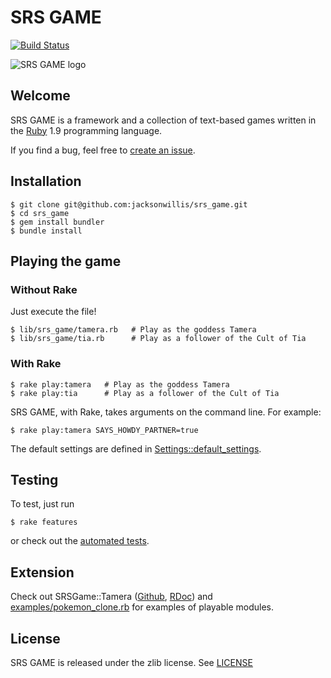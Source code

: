 SRS GAME
========

[![Build Status](https://secure.travis-ci.org/jacksonwillis/srs_game.png?branch=master)](https://secure.travis-ci.org/jacksonwillis/srs_game)

![SRS GAME logo](https://github.com/jacksonwillis/srs_game/raw/master/srs_game.png)

Welcome
-------

SRS GAME is a framework and a collection of text-based games written in the [Ruby](http://www.ruby-lang.org/) 1.9 programming language.

If you find a bug, feel free to [create an issue](https://github.com/jacksonwillis/srs_game/issues/new).

Installation
------------

    $ git clone git@github.com:jacksonwillis/srs_game.git
    $ cd srs_game
    $ gem install bundler
    $ bundle install

Playing the game
----------------

### Without Rake

Just execute the file!

    $ lib/srs_game/tamera.rb   # Play as the goddess Tamera
    $ lib/srs_game/tia.rb      # Play as a follower of the Cult of Tia

### With Rake

    $ rake play:tamera   # Play as the goddess Tamera
    $ rake play:tia      # Play as a follower of the Cult of Tia

SRS GAME, with Rake, takes arguments on the command line. For example:

    $ rake play:tamera SAYS_HOWDY_PARTNER=true

The default settings are defined in [Settings::default_settings](https://rdoc.info/github/jacksonwillis/srs_game/master/SRSGame/Settings.default_settings).

Testing
-------

To test, just run

    $ rake features

or check out the [automated tests](https://travis-ci.org/jacksonwillis/srs_game).

Extension
---------

Check out
SRSGame::Tamera
([Github](https://github.com/jacksonwillis/srs_game/blob/master/lib/srs_game/tamera.rb),
   [RDoc](http://rubydoc.info/github/jacksonwillis/srs_game/master/SRSGame/Tamera))
and [examples/pokemon_clone.rb](https://github.com/jacksonwillis/srs_game/blob/master/examples/pokemon_clone.rb)
for examples of playable modules.

License
-------

SRS GAME is released under the zlib license. See [LICENSE](https://github.com/jacksonwillis/srs_game/blob/master/LICENSE)
